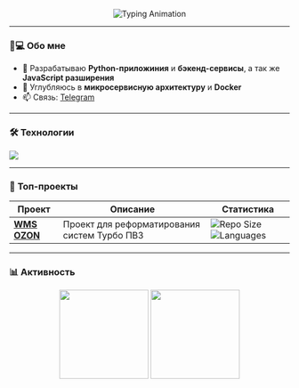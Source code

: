 <p align="center">
  <img src="https://readme-typing-svg.demolab.com?font=Fira+Code&weight=600&size=26&duration=3000&pause=1000&color=7A3EFF&center=true&vCenter=true&width=435&lines=Hello+World!+👋+I'm+Lumus;JavaScript+Backend+Developer;Open+Source+Enthusiast" alt="Typing Animation" />
</p>

---

### 🧑💻 **Обо мне**
- 🔭 Разрабатываю **Python-приложиния** и **бэкенд-сервисы**, а так же **JavaScript разширения**
- 🌱 Углубляюсь в **микросервисную архитектуру** и **Docker**
- 📫 Связь: [Telegram](https://t.me/lumus_0x)

---

### 🛠️ **Технологии**
<p align="left">
  <img src="https://skillicons.dev/icons?i=python,javascript,flask,postgres,docker,git,github,linux,vscode" />
</p>

---

### 🌟 **Топ-проекты**
| Проект | Описание | Статистика |
| ------ | -------- | ---------- |
| [**WMS OZON**](https://github.com/Lumus-0x/WMS-OZON) | Проект для реформатирования систем Турбо ПВЗ | ![Repo Size](https://img.shields.io/github/repo-size/Lumus-0x/WMS-OZON?style=flat-square) ![Languages](https://img.shields.io/github/languages/count/Lumus-0x/WMS-OZON?style=flat-square) |

---

### 📊 **Активность**
<p align="center">
  <img height="160" src="https://github-readme-stats.vercel.app/api?username=Lumus-0x&show_icons=true&theme=radical&hide_border=true" />
  <img height="160" src="https://github-readme-stats.vercel.app/api/top-langs/?username=Lumus-0x&layout=compact&theme=radical&hide_border=true" />
</p>

